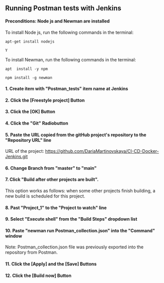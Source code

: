 ## Running Postman tests with Jenkins
#### Preconditions: Node js and Newman are installed

To install Node js, run the following commands in the terminal:
```
apt-get install nodejs
```
```
Y
```
To install Newman, run the following commands in the terminal:
```
apt  install -y npm
```
```
npm install -g newman
```
#### 1. Create item with "Postman_tests" item name at Jenkins


#### 2. Click the [Freestyle project] Button

#### 3. Click the [OK] Button

#### 4. Click the "Git" Radiobutton

#### 5. Paste the URL copied from the gitHub project's repository to the "Repository URL" line

URL of the project: https://github.com/DariaMartinovskaya/CI-CD-Docker-Jenkins.git

#### 6. Change Branch from "master" to "main"

#### 7. Click "Build after other projects are built".

This option works as follows: when some other projects finish building, a new build is scheduled for this project.

#### 8. Past "Project_1" to the "Project to watch" line

#### 9. Select "Execute shell" from the "Build Steps" dropdown list

#### 10. Paste "newman run Postman_collection.json" into the "Command" window

Note: Postman_collection.json file was previously exported into the repository from Postman.

#### 11. Click the [Apply] and the [Save] Buttons

#### 12. Click the [Build now] Button
